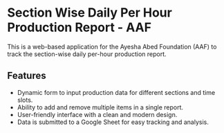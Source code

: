 # Section Wise Daily Per Hour Production Report - AAF

This is a web-based application for the Ayesha Abed Foundation (AAF) to track the section-wise daily per-hour production report.

## Features

*   Dynamic form to input production data for different sections and time slots.
*   Ability to add and remove multiple items in a single report.
*   User-friendly interface with a clean and modern design.
*   Data is submitted to a Google Sheet for easy tracking and analysis.


